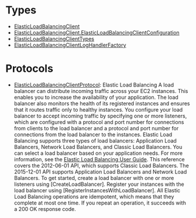 # Types

  - [ElasticLoadBalancingClient](/aws-sdk-swift/reference/0.x/AWSElasticLoadBalancing/ElasticLoadBalancingClient)
  - [ElasticLoadBalancingClient.ElasticLoadBalancingClientConfiguration](/aws-sdk-swift/reference/0.x/AWSElasticLoadBalancing/ElasticLoadBalancingClient_ElasticLoadBalancingClientConfiguration)
  - [ElasticLoadBalancingClientTypes](/aws-sdk-swift/reference/0.x/AWSElasticLoadBalancing/ElasticLoadBalancingClientTypes)
  - [ElasticLoadBalancingClientLogHandlerFactory](/aws-sdk-swift/reference/0.x/AWSElasticLoadBalancing/ElasticLoadBalancingClientLogHandlerFactory)

# Protocols

  - [ElasticLoadBalancingClientProtocol](/aws-sdk-swift/reference/0.x/AWSElasticLoadBalancing/ElasticLoadBalancingClientProtocol):
    Elastic Load Balancing A load balancer can distribute incoming traffic across your EC2 instances. This enables you to increase the availability of your application. The load balancer also monitors the health of its registered instances and ensures that it routes traffic only to healthy instances. You configure your load balancer to accept incoming traffic by specifying one or more listeners, which are configured with a protocol and port number for connections from clients to the load balancer and a protocol and port number for connections from the load balancer to the instances. Elastic Load Balancing supports three types of load balancers: Application Load Balancers, Network Load Balancers, and Classic Load Balancers. You can select a load balancer based on your application needs. For more information, see the [Elastic Load Balancing User Guide](https://docs.aws.amazon.com/elasticloadbalancing/latest/userguide/). This reference covers the 2012-06-01 API, which supports Classic Load Balancers. The 2015-12-01 API supports Application Load Balancers and Network Load Balancers. To get started, create a load balancer with one or more listeners using \[CreateLoadBalancer\]. Register your instances with the load balancer using \[RegisterInstancesWithLoadBalancer\]. All Elastic Load Balancing operations are idempotent, which means that they complete at most one time. If you repeat an operation, it succeeds with a 200 OK response code.

